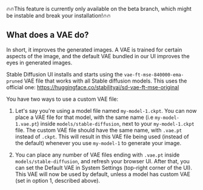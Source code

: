 🔥🔥This feature is currently only available on the beta branch, which might be instable and break your installation!🔥🔥

## What does a VAE do? 

In short, it improves the generated images. A VAE is trained for certain aspects of the image, and the default VAE bundled in our UI improves the eyes in generated images.

Stable Diffusion UI installs and starts using the `vae-ft-mse-840000-ema-pruned` VAE file that works with all Stable diffusion models. This uses the official one: https://huggingface.co/stabilityai/sd-vae-ft-mse-original

You have two ways to use a custom VAE file:
1. Let's say you're using a model file named `my-model-1.ckpt`. You can now place a VAE file for that model, with the same name (i.e `my-model-1.vae.pt`) inside `models/stable-diffusion`, next to your `my-model-1.ckpt` file. The custom VAE file should have the same name, with `.vae.pt` instead of `.ckpt`. This will result in this VAE file being used (instead of the default) whenever you use `my-model-1` to generate your image.

2. You can place any number of VAE files ending with `.vae.pt` inside `models/stable-diffusion`, and refresh your browser UI. After that, you can set the Default VAE in System Settings (top-right corner of the UI). This VAE will now be used by default, unless a model has custom VAE (set in option 1, described above).
